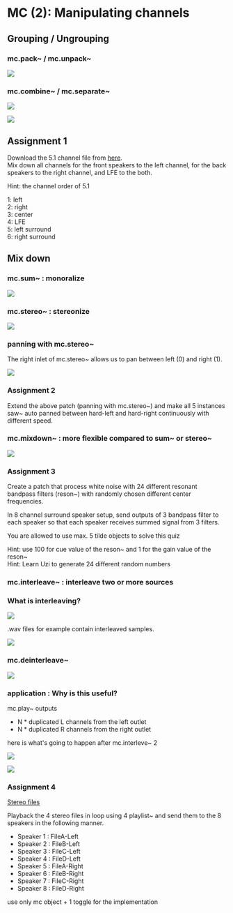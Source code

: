 # MC (2): Manipulating channels

## Grouping / Ungrouping

### mc.pack~ /  mc.unpack~
![](K2/png/pack_unpack.png)

### mc.combine~ / mc.separate~
![](K2/png/combine.png)

![](K2/png/separate.png)

## Assignment 1

Download the 5.1 channel file from [here](./horror.wav).   
Mix down all channels for the front speakers to the left channel, for the back speakers to the right channel, and LFE to the both.

Hint: the channel order of 5.1

1: left  
2: right  
3: center  
4: LFE  
5: left surround  
6: right surround  


## Mix down
### mc.sum~ : monoralize

![](K2/png/monoralize.png)

### mc.stereo~ : stereonize

![](K2/png/stereonize.png)

### panning with mc.stereo~

The right inlet of mc.stereo~ allows us to pan between left (0) and right (1).

![](K2/png/pan.png)


### Assignment 2
Extend the above patch (panning with mc.stereo~) and make all 5 instances saw~ auto panned between hard-left and hard-right continuously with different speed.

### mc.mixdown~ : more flexible compared to sum~ or stereo~

![](K2/png/mixdown.png)


### Assignment 3

Create a patch that process white noise with 24 different resonant bandpass filters (reson~) with randomly chosen different center frequencies. 

In 8 channel surround speaker setup, send outputs of 3 bandpass filter to each speaker so that each speaker receives summed signal from 3 filters.

You are allowed to use max. 5 tilde objects to solve this quiz

Hint: use 100 for cue value of the reson~ and 1 for the gain value of the reson~  
Hint: Learn Uzi to generate 24 different random numbers


### mc.interleave~ : interleave two or more sources

### What is interleaving?
![](K2/png/interleaving.png)

.wav files for example contain interleaved samples.


![](K2/png/interleave.png)

### mc.deinterleave~

![](K2/png/deinterleave.png)


### application : Why is this useful?

mc.play~ outputs 
- N * duplicated L channels from the left outlet
- N * duplicated R channels from the right outlet

here is what's going to happen after mc.interleve~ 2  

![](K2/png/mc.interleave.jpg)

![](K2/png/application.png)


### Assignment 4

[Stereo files](K2/stereo_samples.zip)

Playback the 4 stereo files in loop using 4 playlist~ and send them to the 8 speakers in the following manner.

- Speaker 1 : FileA-Left
- Speaker 2 : FileB-Left
- Speaker 3 : FileC-Left
- Speaker 4 : FileD-Left
- Speaker 5 : FileA-Right
- Speaker 6 : FileB-Right
- Speaker 7 : FileC-Right
- Speaker 8 : FileD-Right

use only mc object + 1 toggle for the implementation



